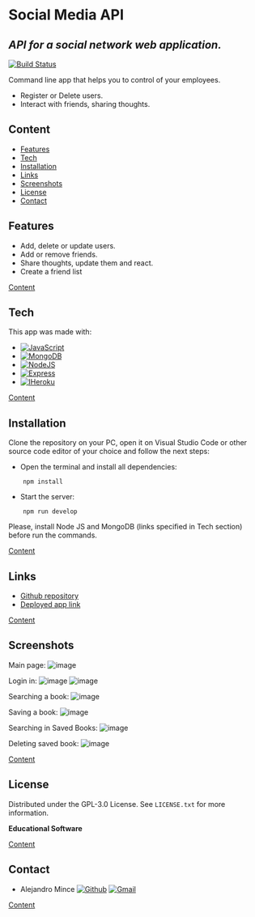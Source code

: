 # Social Media API
## _API for a social network web application._

[![Build Status](https://travis-ci.org/joemccann/dillinger.svg?branch=master)](https://travis-ci.org/joemccann/dillinger)

Command line app that helps you to control of your employees.
- Register or Delete users.
- Interact with friends, sharing thoughts.

## Content
- [Features](#Features)
- [Tech](#Tech)
- [Installation](#Installation)
- [Links](#Links)
- [Screenshots](#Screenshots)
- [License](#License)
- [Contact](#Contact)

## Features

- Add, delete or update users.
- Add or remove friends.
- Share thoughts, update them and react.
- Create a friend list

[Content](#Content)

## Tech

This app was made with:

* [![JavaScript][JavaScript]][JavaScript-url]
* [![MongoDB][MongoDB]][MongoDB-url]
* [![NodeJS][Node.js]][Node.js-url]
* [![Express][Express]][Express-url]
* [![IHeroku][Heroku]][Heroku-url]

[Content](#Content)

## Installation

Clone the repository on your PC, open it on Visual Studio Code or other source code editor of your choice and follow the next steps:
- Open the terminal and install all dependencies:
```
    npm install
```

- Start the server:
```
    npm run develop
```

Please, install Node JS and MongoDB  (links specified in Tech section) before run the commands.

[Content](#Content)

## Links

- [Github repository](https://github.com/aletsmc07/Book-Search-Engine)
- [Deployed app link](https://shielded-everglades-04872.herokuapp.com/)

[Content](#Content)

## Screenshots
Main page:
![image](https://user-images.githubusercontent.com/107447818/204242214-e7881a56-c9b5-4ea1-9aa0-b66d5123689d.png)

Login in:
![image](https://user-images.githubusercontent.com/107447818/204242438-15fbf923-047a-4deb-ae4e-ffb5d7703127.png)
![image](https://user-images.githubusercontent.com/107447818/204242493-217f6f92-6fdc-403f-ae29-ef6ab28d0630.png)

Searching a book:
![image](https://user-images.githubusercontent.com/107447818/204242617-729be665-b306-4272-b596-5d719de5a29a.png)

Saving a book:
![image](https://user-images.githubusercontent.com/107447818/204242706-e280957c-7ea9-4c5b-bedc-564055abf27d.png)

Searching in Saved Books:
![image](https://user-images.githubusercontent.com/107447818/204242788-d374797a-7c4f-4235-8721-4324fb8bac18.png)

Deleting saved book:
![image](https://user-images.githubusercontent.com/107447818/204242921-12d3bb8d-dce2-47c3-a55a-39004b2d9e2e.png)

[Content](#Content)

## License

Distributed under the GPL-3.0 License. See `LICENSE.txt` for more information.

**Educational Software**

[Content](#Content)

## Contact

- Alejandro Mince [![Github][aletsmc07]][Github6-url] [![Gmail][gmail6]][gmail6-url]

[Content](#Content)


<!-- SHIELDS -->
[JavaScript]: https://img.shields.io/badge/JavaScript-F7DF1E?style=for-the-badge&logo=JavaScript&logoColor=black
[JavaScript-url]: https://developer.mozilla.org/es/docs/Web/JavaScript
[MongoDB]: https://img.shields.io/badge/MongoDB-47A248?style=for-the-badge&logo=MongoDB&logoColor=white
[MongoDB-url]: https://www.mongodb.com/
[Node.js]: https://img.shields.io/badge/Node.js-339933?style=for-the-badge&logo=Node.js&logoColor=white
[Node.js-url]: https://nodejs.org/en/
[Express]: https://img.shields.io/badge/Express-000000?style=for-the-badge&logo=Express&logoColor=white
[Express-url]: https://expressjs.com/
[Heroku]: https://img.shields.io/badge/Heroku-430098?style=for-the-badge&logo=Heroku&logoColor=white
[Heroku-url]: https://insomnia.rest/

[aletsmc07]: https://img.shields.io/badge/aletsmc07-181717?style=for-the-badge&logo=Github&logoColor=white
[Github6-url]: https://github.com/aletsmc07
[gmail6]: https://img.shields.io/badge/alejandro.mince07@gmail.com-EA4335?style=for-the-badge&logo=Gmail&logoColor=white
[gmail6-url]: mailto:alejandro.mince07@gmail.com

